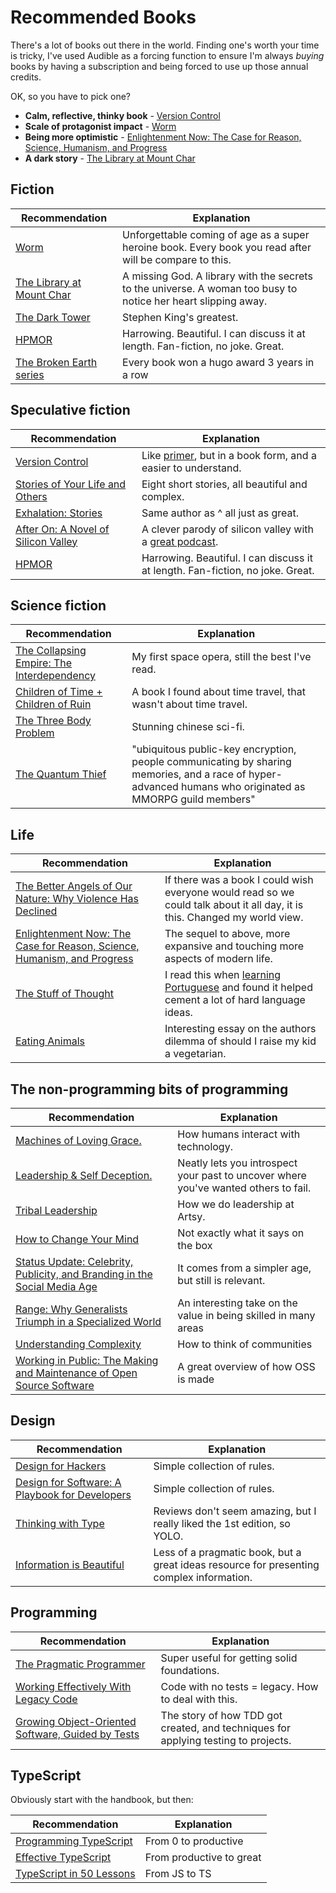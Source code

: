 # Recommended Books

There's a lot of books out there in the world. Finding one's worth your time is tricky, I've used Audible as a forcing function to ensure I'm always _buying_ books by having a subscription and being forced to use up those annual credits. 

OK, so you have to pick one?

- **Calm, reflective, thinky book** - [Version Control](https://www.audible.com/pd/Sci-Fi-Fantasy/Version-Control-Audiobook/B01BKY8A8I?ref=a_a_library_c4_libItem_15_B01BKY8A8I&pf_rd_p=ae76b2bb-e63d-4a67-b357-dab3dee05ca1&pf_rd_r=508W7VJ326X9N4RJ8B9P&)
- **Scale of protagonist impact** - [Worm](http://parahumans.wordpress.com/about/) 
- **Being more optimistic** - [Enlightenment Now: The Case for Reason, Science, Humanism, and Progress](https://www.audible.com/pd/Nonfiction/Enlightenment-Now-Audiobook/B075FBZBLT?ref=a_a_library_c4_libItem_0_B075FBZBLT&pf_rd_p=ae76b2bb-e63d-4a67-b357-dab3dee05ca1&pf_rd_r=508W7VJ326X9N4RJ8B9P&)
- **A dark story** - [The Library at Mount Char](https://www.penguinrandomhouse.com/books/240942/the-library-at-mount-char-by-scott-hawkins/9780553418620/)

## Fiction

| Recommendation       | Explanation |
| -------------------- |-------------|
| [Worm](http://parahumans.wordpress.com/about/) | Unforgettable coming of age as a super heroine book. Every book you read after will be compare to this.  |
| [The Library at Mount Char](https://www.penguinrandomhouse.com/books/240942/the-library-at-mount-char-by-scott-hawkins/9780553418620//) | A missing God. A library with the secrets to the universe. A woman too busy to notice her heart slipping away. |
| [The Dark Tower](http://www.stephenking.com/DarkTower/) | Stephen King's greatest. |
| [HPMOR](http://hpmor.com) | Harrowing. Beautiful. I can discuss it at length. Fan-fiction, no joke. Great. |
| [The Broken Earth series](https://www.audible.com/series/The-Broken-Earth-Audiobooks/B017RGQXY6) | Every book won a hugo award 3 years in a row |

## Speculative fiction

| Recommendation       | Explanation |
| -------------------- |-------------|
| [Version Control](https://www.audible.com/pd/Sci-Fi-Fantasy/Version-Control-Audiobook/B01BKY8A8I?ref=a_a_library_c4_libItem_15_B01BKY8A8I&pf_rd_p=ae76b2bb-e63d-4a67-b357-dab3dee05ca1&pf_rd_r=508W7VJ326X9N4RJ8B9P&) | Like [primer](https://www.rottentomatoes.com/m/primer/), but in a book form, and a easier to understand. |
| [Stories of Your Life and Others](https://en.wikipedia.org/wiki/Stories_of_Your_Life_and_Others) | Eight short stories, all beautiful and complex. |
| [Exhalation: Stories](https://www.audible.com/pd/Exhalation-Audiobook/1984844458?pf_rd_p=ae76b2bb-e63d-4a67-b357-dab3dee05ca1&pf_rd_r=RFS7RD5JMNK99EYQY8ZK&ref=a_lib_c4_libItem_1984844458) | Same author as ^ all just as great. |
| [After On: A Novel of Silicon Valley](https://www.audible.com/pd/Fiction/After-On-Audiobook/B06ZZXC8VJ?ref=a_a_library_c4_libItem_16_B06ZZXC8VJ&pf_rd_p=ae76b2bb-e63d-4a67-b357-dab3dee05ca1&pf_rd_r=CJM15AZQ3BX2BB76XH2E&) | A clever parody of silicon valley with a [great podcast](https://after-on.com). |
| [HPMOR](http://hpmor.com) | Harrowing. Beautiful. I can discuss it at length. Fan-fiction, no joke. Great. |



## Science fiction

| Recommendation       | Explanation |
| -------------------- |-------------|
| [The Collapsing Empire: The Interdependency](https://www.audible.com/series/The-Interdependency-Audiobooks/B06XKNK664) | My first space opera, still the best I've read. |
| [Children of Time + Children of Ruin](https://www.audible.com/series/Children-of-Time-Series-Audiobooks/B07MCH4ZJK?pf_rd_p=52918805-f7fc-40f4-a76b-cf1c79f7d10a&pf_rd_r=44F1N57GXK6CGWBM9F8Y&ref=a_pd_Childr_c1_series_1_) | A book I found about time travel, that wasn't about time travel. |
| [The Three Body Problem](https://www.audible.com/pd/Sci-Fi-Fantasy/The-Three-Body-Problem-Audiobook/B00P0277C2?ref=a_a_library_c4_libItem_8_B00P0277C2&pf_rd_p=ae76b2bb-e63d-4a67-b357-dab3dee05ca1&pf_rd_r=508W7VJ326X9N4RJ8B9P&&) | Stunning chinese sci-fi. |
| [The Quantum Thief](https://www.audible.com/pd/The-Quantum-Thief-Audiobook/B00505UB2W?qid=1535398537&sr=sr_1_3&ref=a_search_c3_lProduct_1_3&pf_rd_p=e81b7c27-6880-467a-b5a7-13cef5d729fe&pf_rd_r=R59HNQ54XYQXVNF80RR8&) | "ubiquitous public-key encryption, people communicating by sharing memories, and a race of hyper-advanced humans who originated as MMORPG guild members" |

## Life

| Recommendation       | Explanation |
| -------------------- |-------------|
| [The Better Angels of Our Nature: Why Violence Has Declined](http://www.amazon.com/The-Better-Angels-Our-Nature/dp/1455883115) | If there was a book I could wish everyone would read so we could talk about it all day, it is this. Changed my world view.|
| [Enlightenment Now: The Case for Reason, Science, Humanism, and Progress](https://www.audible.com/pd/Nonfiction/Enlightenment-Now-Audiobook/B075FBZBLT?ref=a_a_library_c4_libItem_0_B075FBZBLT&pf_rd_p=ae76b2bb-e63d-4a67-b357-dab3dee05ca1&pf_rd_r=508W7VJ326X9N4RJ8B9P&) | The sequel to above, more expansive and touching more aspects of modern life. |
| [The Stuff of Thought](https://en.wikipedia.org/wiki/The_Stuff_of_Thought) | I read this when [learning Portuguese](http://orta.github.io/on/being/23/) and found it helped cement a lot of hard language ideas.|
| [Eating Animals](http://www.amazon.co.uk/gp/product/B00390BE7G/) | Interesting essay on the authors dilemma of should I raise my kid a vegetarian. |

## The non-programming bits of programming

| Recommendation       | Explanation |
| -------------------- |-------------|
| [Machines of Loving Grace.](http://www.audible.com/pd/Machines-of-Loving-Grace-Audiobook/B00Y3YJ9JC) | How humans interact with technology.|
| [Leadership & Self Deception.](http://www.amazon.com/Leadership-Self-Deception-Getting-Out-Box/dp/1576759776) | Neatly lets you introspect your past to uncover where you've wanted others to fail.|
| [Tribal Leadership](http://about.zappos.com/tribal) | How we do leadership at Artsy.|
| [How to Change Your Mind](https://www.audible.com/pd/Bios-Memoirs/How-to-Change-Your-Mind-Audiobook/B07B1J873J?ref=a_a_library_c4_libItem_14_B07B1J873J&pf_rd_p=ae76b2bb-e63d-4a67-b357-dab3dee05ca1&pf_rd_r=CJM15AZQ3BX2BB76XH2E&) | Not exactly what it says on the box |
| [Status Update: Celebrity, Publicity, and Branding in the Social Media Age](https://www.audible.com/pd/Science-Technology/Status-Update-Audiobook/B00HHGCRV0?ref=a_a_library_c4_libItem_10_B00HHGCRV0&pf_rd_p=ae76b2bb-e63d-4a67-b357-dab3dee05ca1&pf_rd_r=TQ32ZS0QGA20W0SRHHHD&) | It comes from a simpler age, but still is relevant. |
| [Range: Why Generalists Triumph in a Specialized World](https://www.audible.com/pd/Range-Audiobook/1984888439?ref=a_library_t_c5_libItem_&pf_rd_p=85df3330-9dc4-4a45-ae69-93cc2fc25ca4&pf_rd_r=XG9RV3PCGKJWTT85J9E9) | An interesting take on the value in being skilled in many areas |
| [Understanding Complexity](https://www.audible.com/pd/Understanding-Complexity-Audiobook/1629976849?ref=a_library_t_c5_libItem_&pf_rd_p=85df3330-9dc4-4a45-ae69-93cc2fc25ca4&pf_rd_r=98XAPQFKVP9RRRFAJ9HT) | How to think of communities | 
| [Working in Public: The Making and Maintenance of Open Source Software](https://press.stripe.com/) | A great overview of how OSS is made | 

## Design

| Recommendation       | Explanation |
| -------------------- |-------------|
| [Design for Hackers](http://www.amazon.co.uk/Design-Hackers-Reverse-Engineering-Beauty/dp/1119998956?ie=UTF8&psc=1&redirect=true&ref_=oh_aui_detailpage_o03_s01) | Simple collection of rules. |
| [Design for Software: A Playbook for Developers](http://www.amazon.co.uk/Design-Software-A-Playbook-Developers/dp/111994290X?ie=UTF8&psc=1&redirect=true&ref_=oh_aui_detailpage_o03_s00) | Simple collection of rules. |
| [Thinking with Type](http://www.amazon.co.uk/Design-Hackers-Reverse-Engineering-Beauty/dp/1119998956?ie=UTF8&psc=1&redirect=true&ref_=oh_aui_detailpage_o03_s01) | Reviews don't seem amazing, but I really liked the 1st edition, so YOLO. |
| [Information is Beautiful](http://www.amazon.co.uk/Information-Beautiful-Edition-David-McCandless-x/dp/0007492898?ie=UTF8&keywords=information%20is%20beautiful&qid=1460045737&ref_=sr_1_1&sr=8-1) | Less of a pragmatic book, but a great ideas resource for presenting complex information. |

## Programming


| Recommendation       | Explanation |
| -------------------- |-------------|
| [The Pragmatic Programmer](https://en.wikipedia.org/wiki/The_Pragmatic_Programmer) |  Super useful for getting solid foundations. |
| [Working Effectively With Legacy Code](http://www.amazon.co.uk/gp/product/B005OYHF0A/) |  Code with no tests = legacy. How to deal with this.|
| [Growing Object-Oriented Software, Guided by Tests](http://www.amazon.co.uk/Growing-Object-Oriented-Software-Guided-Signature/dp/0321503627/ref=sr_1_1?ie=UTF8&qid=undefined&sr=8-1&keywords=growing+object-oriented+software+guided+by+tests) | The story of how TDD got created, and techniques for applying testing to projects. |

## TypeScript

Obviously start with the handbook, but then: 

| Recommendation       | Explanation |
| -------------------- |-------------|
| [Programming TypeScript](https://www.oreilly.com/library/view/programming-typescript/9781492037644/) |  From 0 to  productive |
| [Effective TypeScript](https://www.oreilly.com/library/view/effective-typescript/9781492053736/) |  From productive to great |
| [TypeScript in 50 Lessons](https://www.smashingmagazine.com/2020/11/typescript-in-50-lessons-release/) | From JS to TS |